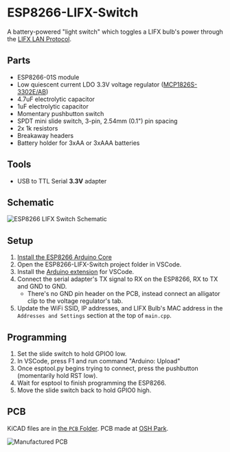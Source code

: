 # ESP8266-LIFX-Switch

A battery-powered "light switch" which toggles a LIFX bulb's power through the 
[LIFX LAN Protocol](https://lan.developer.lifx.com/).

## Parts

- ESP8266-01S module
- Low quiescent current LDO 3.3V voltage regulator ([MCP1826S-3302E/AB](https://www.mouser.com/ProductDetail/579-MCP1826S-3302EAB))
- 4.7uF electrolytic capacitor
- 1uF electrolytic capacitor
- Momentary pushbutton switch
- SPDT mini slide switch, 3-pin, 2.54mm (0.1") pin spacing
- 2x 1k resistors
- Breakaway headers
- Battery holder for 3xAA or 3xAAA batteries

## Tools

- USB to TTL Serial **3.3V** adapter

## Schematic

![ESP8266 LIFX Switch Schematic](../assets/Schematic.png?raw=true)

## Setup

1. [Install the ESP8266 Arduino Core](https://github.com/esp8266/Arduino#installing-with-boards-manager)
2. Open the ESP8266-LIFX-Switch project folder in VSCode.
3. Install the [Arduino extension](https://marketplace.visualstudio.com/items?itemName=vsciot-vscode.vscode-arduino) for VSCode.
3. Connect the serial adapter's TX signal to RX on the ESP8266, RX to TX and GND to GND.
    - There's no GND pin header on the PCB, instead connect an alligator clip to the voltage regulator's tab.
4. Update the WiFi SSID, IP addresses, and LIFX Bulb's MAC address in the `Addresses and Settings` section at the top of `main.cpp`.

## Programming

1. Set the slide switch to hold GPIO0 low.
2. In VSCode, press F1 and run command "Arduino: Upload"
3. Once esptool.py begins trying to connect, press the pushbutton (momentarily hold RST low).
4. Wait for esptool to finish programming the ESP8266.
5. Move the slide switch back to hold GPIO0 high.

## PCB

KiCAD files are in [the `PCB` Folder](./PCB).  PCB made at [OSH Park](https://oshpark.com/).

![Manufactured PCB](../assets/PCB.jpg?raw=true)

